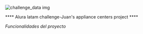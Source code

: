 ![challenge_data img](https://github.com/user-attachments/assets/42ab0997-2877-4018-95b2-bd56fba80aa1) 

**** Alura latam challenge-Juan's appliance centers project ****


*Funcionalidades del proyecto*

